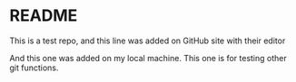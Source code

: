 # README #

This is a test repo, and this line was added on GitHub site with their editor

And this one was added on my local machine.
This one is for testing other git functions.

